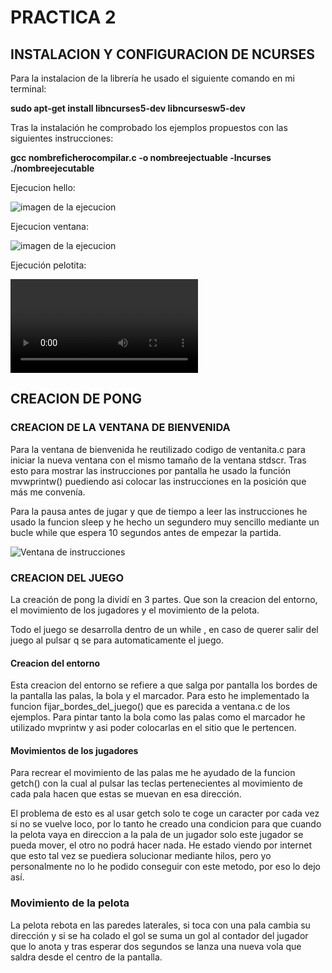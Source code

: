 # PRACTICA 2

## INSTALACION Y CONFIGURACION DE NCURSES

Para la instalacion de la librería he usado el siguiente comando en mi terminal:

**sudo apt-get install libncurses5-dev libncursesw5-dev**

Tras la instalación he comprobado los ejemplos propuestos con las siguientes instrucciones:

**gcc nombreficherocompilar.c -o nombreejectuable -lncurses**
**./nombreejecutable**

Ejecucion hello:

![imagen de la ejecucion](https://github.com/MIGUE1999/PDIH/blob/main/P2/Fotos/Captura%20de%20pantalla%20de%202021-04-13%2012-56-08.png)

Ejecucion ventana:

![imagen de la ejecucion](https://github.com/MIGUE1999/PDIH/blob/main/P2/Fotos/Captura%20de%20pantalla%20de%202021-04-13%2012-56-32.png)

Ejecución pelotita:

![video de la ejecucion](https://github.com/MIGUE1999/PDIH/blob/main/P2/Fotos/Videograbaci%C3%B3n%202021-04-13%2012:57:30.mp4)


## CREACION DE PONG

### CREACION DE LA VENTANA DE BIENVENIDA

Para la ventana de bienvenida he reutilizado codigo de ventanita.c para iniciar la nueva ventana con el mismo tamaño de la ventana stdscr. Tras esto para mostrar las instrucciones por pantalla he usado la función  mvwprintw() puediendo asi colocar las instrucciones en la posición que más me convenía. 

Para la pausa antes de jugar y que de tiempo a leer las instrucciones he usado la funcion sleep y he hecho un segundero muy sencillo mediante un bucle while que espera 10 segundos antes de empezar la partida. 

![Ventana de instrucciones](https://github.com/MIGUE1999/PDIH/blob/main/P2/Fotos/Captura%20de%20pantalla%20de%202021-04-13%2014-40-03.png)


### CREACION DEL JUEGO

La creación de pong la dividí en 3 partes. Que son la creacion del entorno, el movimiento de los jugadores y el movimiento de la pelota.

Todo el juego se desarrolla dentro de un while , en caso de querer salir del juego al pulsar q se para automaticamente el juego.


#### Creacion del entorno

Esta creacion del entorno se refiere a que salga por pantalla los bordes de la pantalla las palas, la bola y el marcador. Para esto he implementado la funcion fijar_bordes_del_juego() que es parecida a ventana.c de los ejemplos. Para pintar tanto la bola como las palas como el marcador he utilizado mvprintw y asi poder colocarlas en el sitio que le pertencen.


#### Movimientos de los jugadores

Para recrear el movimiento de las palas me he ayudado de la funcion getch() con la cual al pulsar las teclas pertenecientes al movimiento de cada pala hacen que estas se muevan en esa dirección.

El problema de esto es al usar getch solo te coge un caracter por cada vez si no se vuelve loco, por lo tanto he creado una condicion para que cuando la pelota vaya en direccion a la pala de un jugador solo este jugador se pueda mover, el otro no podrá hacer nada. He estado viendo por internet que esto tal vez se puediera solucionar mediante hilos, pero yo personalmente no lo he podido conseguir con este metodo, por eso lo dejo así.

### Movimiento de la pelota

La pelota rebota en las paredes laterales, si toca con una pala cambia su dirección y si se ha colado el gol se suma un gol al contador del jugador que lo anota y tras esperar dos segundos se lanza una nueva vola que saldra desde el centro de la pantalla.


